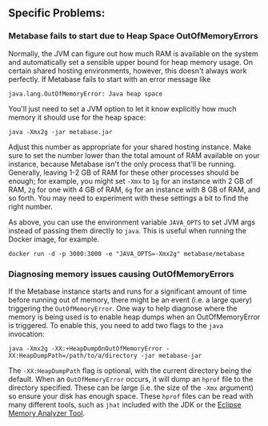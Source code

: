 
## Specific Problems:

### Metabase fails to start due to Heap Space OutOfMemoryErrors

Normally, the JVM can figure out how much RAM is available on the system and automatically set a sensible upper bound for heap memory usage. On certain shared hosting
environments, however, this doesn't always work perfectly. If Metabase fails to start with an error message like

    java.lang.OutOfMemoryError: Java heap space

You'll just need to set a JVM option to let it know explicitly how much memory it should use for the heap space:

    java -Xmx2g -jar metabase.jar

Adjust this number as appropriate for your shared hosting instance. Make sure to set the number lower than the total amount of RAM available on your instance, because Metabase isn't the only process that'll be running. Generally, leaving 1-2 GB of RAM for these other processes should be enough; for example, you might set `-Xmx` to `1g` for an instance with 2 GB of RAM, `2g` for one with 4 GB of RAM, `6g` for an instance with 8 GB of RAM, and so forth. You may need to experiment with these settings a bit to find the right number.

As above, you can use the environment variable `JAVA_OPTS` to set JVM args instead of passing them directly to `java`. This is useful when running the Docker image,
for example.

    docker run -d -p 3000:3000 -e "JAVA_OPTS=-Xmx2g" metabase/metabase

### Diagnosing memory issues causing OutOfMemoryErrors

If the Metabase instance starts and runs for a significant amount of time before running out of memory, there might be an event (i.e. a large query) triggering the `OutOfMemoryError`. One way to help diagnose where the memory is being used is to enable heap dumps when an OutOfMemoryError is triggered. To enable this, you need to add two flags to the `java` invocation:

    java -Xmx2g -XX:+HeapDumpOnOutOfMemoryError -XX:HeapDumpPath=/path/to/a/directory -jar metabase-jar

The `-XX:HeapDumpPath` flag is optional, with the current directory being the default. When an `OutOfMemoryError` occurs, it will dump an `hprof` file to the directory specified. These can be large (i.e. the size of the `-Xmx` argument) so ensure your disk has enough space. These `hprof` files can be read with many different tools, such as `jhat` included with the JDK or the [Eclipse Memory Analyzer Tool](https://www.eclipse.org/mat/).
